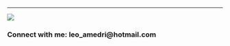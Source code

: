 

<!--
**leomed/leomed** is a ✨ _special_ ✨ repository because its `README.md` (this file) appears on your GitHub profile.

Here are some ideas to get you started:

- 🔭 I’m currently working on ...
- 🌱 I’m currently learning ...
- 👯 I’m looking to collaborate on ...
- 🤔 I’m looking for help with ...
- 💬 Ask me about ...
- 📫 How to reach me: ...
- 😄 Pronouns: ...
- ⚡ Fun fact: ...
-->


<hr>
<img src="https://user-images.githubusercontent.com/68408484/225439772-31626741-3a02-4258-b072-cfee0582fbbf.png">











 

<h3 align="left">Connect with me: leo_amedri@hotmail.com</h3>

